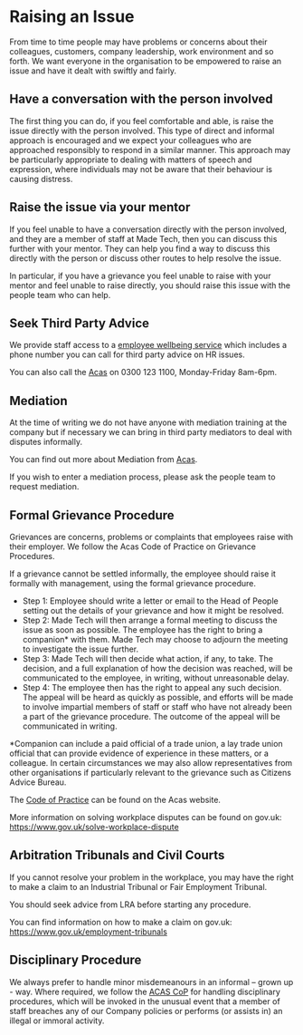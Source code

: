 # Raising an Issue

From time to time people may have problems or concerns about their colleagues, customers, company leadership, work environment and so forth. We want everyone in the organisation to be empowered to raise an issue and have it dealt with swiftly and fairly.

## Have a conversation with the person involved

The first thing you can do, if you feel comfortable and able, is raise the issue directly with the person involved. This type of direct and informal approach is encouraged and we expect your colleagues who are approached responsibly to respond in a similar manner. This approach may be particularly appropriate to dealing with matters of speech and expression, where individuals may not be aware that their behaviour is causing distress.

## Raise the issue via your mentor

If you feel unable to have a conversation directly with the person involved, and they are a member of staff at Made Tech, then you can discuss this further with your mentor. They can help you find a way to discuss this directly with the person or discuss other routes to help resolve the issue.

In particular, if you have a grievance you feel unable to raise with your mentor and feel unable to raise directly, you should raise this issue with the people team who can help.

## Seek Third Party Advice

We provide staff access to a [employee wellbeing service](employee_assistance.md) which includes a phone number you can call for third party advice on HR issues.

You can also call the [Acas](http://www.acas.org.uk/index.aspx?articleid=2042) on 0300 123 1100, Monday-Friday 8am-6pm.

## Mediation

At the time of writing we do not have anyone with mediation training at the company but if necessary we can bring in third party mediators to deal with disputes informally.

You can find out more about Mediation from [Acas](http://www.acas.org.uk/index.aspx?articleid=1680).

If you wish to enter a mediation process, please ask the people team to request mediation.

## Formal Grievance Procedure

Grievances are concerns, problems or complaints that employees raise with their employer. We follow the Acas Code of Practice on Grievance Procedures.

If a grievance cannot be settled informally, the employee should raise it
formally with management, using the formal grievance procedure.

- Step 1: Employee should write a letter or email to the Head of People setting out the details of your grievance and how it might be resolved.
- Step 2: Made Tech will then arrange a formal meeting to discuss the issue as soon as possible. The employee has the right to bring a companion* with them. Made Tech may choose to adjourn the meeting to investigate the issue further.
- Step 3: Made Tech will then decide what action, if any, to take. The decision, and a full explanation of how the decision was reached, will be communicated to the employee, in writing, without unreasonable delay.
- Step 4: The employee then has the right to appeal any such decision. The appeal will be heard as quickly as possible, and efforts will be made to involve impartial members of staff or staff who have not already been a part of the grievance procedure. The outcome of the appeal will be communicated in writing.

\*Companion can include a paid official of a trade union, a lay trade union official that can provide evidence of experience in these matters, or a colleague. In certain circumstances we may also allow representatives from other organisations if particularly relevant to the grievance such as Citizens Advice Bureau.

The [Code of Practice](http://www.acas.org.uk/publications) can be found on the Acas website.

More information on solving workplace disputes can be found on gov.uk: https://www.gov.uk/solve-workplace-dispute

## Arbitration Tribunals and Civil Courts

If you cannot resolve your problem in the workplace, you may have the right to make a claim to an Industrial Tribunal or Fair Employment Tribunal.

You should seek advice from LRA before starting any procedure.

You can find information on how to make a claim on gov.uk: https://www.gov.uk/employment-tribunals

## Disciplinary Procedure
We always prefer to handle minor misdemeanours in an informal – grown up - way. Where required, we follow the [ACAS CoP](https://www.acas.org.uk/article/2174/Discipline-and-grievance-Acas-Code-of-Practice) for handling disciplinary procedures, which will be invoked in the unusual event that a member of staff breaches any of our Company policies or performs (or assists in) an illegal or immoral activity. 
